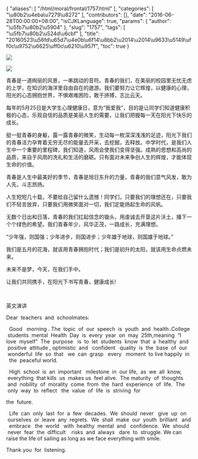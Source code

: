 {
    "aliases": [
        "/html/moral/frontal/1757.html"
    ],
    "categories": [
        "\u80b2\u4eba\u7279\u8272"
    ],
    "contributors": [],
    "date": "2016-06-28T00:00:00+08:00",
    "isCJKLanguage": true,
    "params": {
        "author": "\u5fb7\u80b2\u5904"
    },
    "slug": "1757",
    "tags": [
        "\u5fb7\u80b2\u524d\u6cbf"
    ],
    "title": "20160523\u56fd\u65d7\u4e0b\u6f14\u8bb2\u2014\u2014\u9633\u5149\uff0c\u9752\u6625\uff0c\u6210\u957f",
    "toc": true
}

![](https://cdn.tfls.online/mirror/full/02b903da343c4d019f4b10f397169ad8fc3741b4.jpg)




![](https://cdn.tfls.online/mirror/full/69539b350d5779a6da67b7bce1c9ed2b6436fe3b.jpg)







  





青春是一道绚丽的风景，一串跳动的音符。青春的我们，在美丽的校园里无忧无虑的上学，在知识的海洋里自由自在的遨游。我们要努力让它辉煌，以健康的心理，阳光的心态拥抱世界，不惧艰难困险，敢于拼搏，志比云天。




每年的5月25日是大学生心理健康日，意为“我爱我”，目的是让同学们知道健康积极的心态，乐观自信的品质是美丽人生的需要，让我们把握每一天在阳光下快乐的成长。




挺一挺青春的身躯，露一露青春的微笑，生动每一枚深深浅浅的足迹，阳光下我们的青春活力孕育着无穷无尽的能量去开采，去挖掘，去释放。中学时代，是我们人生中一个重要的里程碑，我们知道，风雨会使我们变得坚强。成熟的思想和高尚的品质，来自于风雨的洗礼和生活的磨砺。只有面对未来争创人生的辉煌，才能体现生命的价值。




青春是人生中最美好的季节，青春是旭日东升的力量，青春的我们意气风发，敢为人先，斗志昂扬。




人生短短几十载，不要给自己留什么遗憾！同学们，只要我们的理想还在，只要我们不轻言放弃，只要我们用微笑面对一切，我们定能扬起生命的风帆。




无数个日出和日落，青春的我们扛起信念的锄头，用虔诚去开垦这片沃土，播下一个个绿色的希望。我们青春年少，风华正茂，一路成长，充满理想。




“少年强，则国强；少年进步，则国进步；少年雄于地球，则国雄于地球。”




我们是五月的花海，就该用青春拥抱时代；我们是初升的太阳，就该用生命点燃未来。




未来不是梦，今天，在我们手中。




让我们共同携手，在阳光下书写青春，健康成长!




   
 
 英文演讲
 



 Dear  teachers  and  schoolmates:
 



   Good   morning . The  topic  of  our  speech  is  youth  and  health .College  students  mental  Health  Day  is  every  year  on  may  25th,meaning  “I love  myself”  The  purpose   is  to  let  students  know  that  a  healthy  and  positive  attitude , optimistic  and   confident   quality  is  the  base  of  our  wonderful  life  so  that   we  can  grasp   every   moment  to live happily  in   the  peaceful world.
 



   High  school  is  an  important   milestone  in  our life,  as  we  all  know,  everything  that kills  us  makes us  feel alive.  The maturity  of  thoughts  and  nobility  of  morality  come  from  the  hard  experience  of  life.  The  only  way  to  reflect   the  value  of  life  is  striving  for  
 



 the  future.
 



   Life  can  only  last  for  a  few  decades.  We  should  never   give  up  on  ourselves  or  leave  any  regrets.  We  shall  make  our  youth  brilliant   and   embrace   the  world   with  healthy  mental  and   confidence.  We  should  never  fear  the  difficult    risks  and  always   dare  to  struggle. We can raise the life of sailing as long as we face everything with smile.
 



 Thank you  for  listening.
 



  




                                           









  



